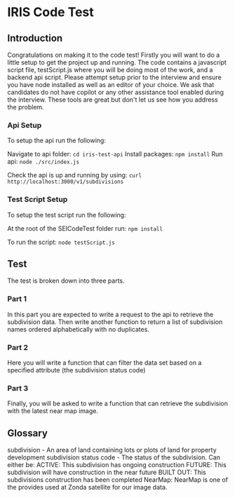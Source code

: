 # IRIS Code Test

## Introduction

Congratulations on making it to the code test! Firstly you will want to do a little setup to
get the project up and running. The code contains a javascript script file, testScript.js where
you will be doing most of the work, and a backend api script. Please attempt setup prior to the interview and ensure you have node installed as well as an editor of your choice. We ask that
candidates do not have copilot or any other assistance tool enabled during the interview. These
tools are great but don't let us see how you address the problem.

### Api Setup

To setup the api run the following:

Navigate to api folder: `cd iris-test-api`
Install packages: `npm install`
Run api: `node ./src/index.js`

Check the api is up and running by using:
`curl http://localhost:3000/v1/subdivisions`

### Test Script Setup

To setup the test script run the following:

At the root of the SEICodeTest folder run:
`npm install`

To run the script: `node testScript.js`

## Test

The test is broken down into three parts.

### Part 1

In this part you are expected to write a request to the api to retrieve the subdivision data.
Then write another function to return a list of subdivision names ordered alphabetically with
no duplicates.

### Part 2

Here you will write a function that can filter the data set based on a specified attribute (the subdivision status code)

### Part 3

Finally, you will be asked to write a function that can retrieve the subdivision with the latest
near map image.

## Glossary

subdivision - An area of land containing lots or plots of land for property development
subdivision status code - The status of the subdivision. Can either be:
ACTIVE: This subdivision has ongoing construction
FUTURE: This subdivision will have construction in the near future
BUILT OUT: This subdivisions construction has been completed
NearMap: NearMap is one of the provides used at Zonda satellite for our image data.
